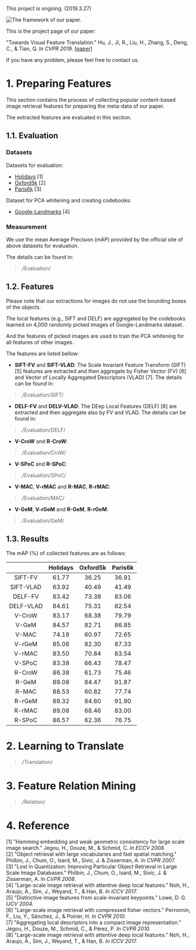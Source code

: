 This project is ongoing. (2019.3.27)

![The framework of our paper.](http://github.com/hujiecpp/VisualFeatureTranslation/Figures/Framework.png)

This is the project page of our paper:

"Towards Visual Feature Translation." Hu, J., Ji, R., Liu, H., Zhang, S., Deng, C., & Tian, Q. *In CVPR 2019.* \[[paper](https://arxiv.org/abs/1812.00573)\]

If you have any problem, please feel free to contact us.

# 1. Preparing Features

This section contains the process of collecting popular content-based image retrieval features for preparing the meta-data of our paper.

The extracted features are evaluated in this section.

## 1.1. Evaluation
### Datasets
Datasets for evaluation:  
- [Holidays](http://lear.inrialpes.fr/people/jegou/data.php#holidays) [1]
- [Oxford5k](http://www.robots.ox.ac.uk/~vgg/data/oxbuildings/) [2]
- [Paris6k](http://www.robots.ox.ac.uk/~vgg/data/parisbuildings/) [3]

Dataset for PCA whitening and creating codebooks:
- [Google-Landmarks](https://www.kaggle.com/c/landmark-retrieval-challenge) [4]

### Measurement
We use the mean Average Precision (mAP) provided by the official site of above datasets for evaluation.

The details can be found in:
> ./Evaluation/

## 1.2. Features
Please note that our extractions for images do not use the bounding boxes of the objects.

The local features (e.g., SIFT and DELF) are aggregated by the codebooks learned on 4,000 randomly picked images of Google-Landmarks dataset.

And the features of picked images are used to train the PCA whitening for all features of other images.

The features are listed bellow:

- **SIFT-FV** and **SIFT-VLAD**: The Scale Invariant Feature Transform (SIFT) [5] features are extracted and then aggregate by Fisher Vector (FV) [6] and Vector of Locally Aggregated Descriptors (VLAD) [7]. The details can be found in:
> ./Evaluation/SIFT/
- **DELF-FV** and **DELV-VLAD**: The DEep Local Features (DELF) [8] are extracted and then aggregate also by FV and VLAD. The details can be found in:
> ./Evaluation/DELF/
- **V-CroW** and **R-CroW**: 
> ./Evaluation/CroW/

- **V-SPoC** and **R-SPoC**:
> ./Evaluation/SPoC/

- **V-MAC**, **V-rMAC** and **R-MAC**, **R-rMAC**:
> ./Evaluation/MAC/

- **V-GeM**, **V-rGeM** and **R-GeM**, **R-rGeM**:
> ./Evaluation/GeM/

## 1.3. Results
The mAP (%) of collected features are as follows:

|          | Holidays | Oxford5k | Paris6k |
|   :---:  |:--------:|:--------:|:-------:|
|SIFT-FV   |61.77     |36.25     |36.91    |
|SIFT-VLAD |63.92     |40.49     |41.49    |
|DELF-FV   |83.42     |73.38     |83.06    |
|DELF-VLAD |84.61     |75.31     |82.54    |
|V-CroW    |83.17     |68.38     |79.79    |
|V-GeM     |84.57     |82.71     |86.85    |
|V-MAC     |74.18     |60.97     |72.65    |
|V-rGeM    |85.06     |82.30     |87.33    |
|V-rMAC    |83.50     |70.84     |83.54    |
|V-SPoC    |83.38     |66.43     |78.47    |
|R-CroW    |86.38     |61.73     |75.46    |
|R-GeM     |89.08     |84.47     |91.87    |
|R-MAC     |88.53     |60.82     |77.74    |
|R-rGeM    |89.32     |84.60     |91.90    |
|R-rMAC    |89.08     |68.46     |83.00    |
|R-SPoC    |86.57     |62.36     |76.75    |

# 2. Learning to Translate

> ./Translation/

# 3. Feature Relation Mining

> ./Relation/

# 4. Reference
[1] "Hamming embedding and weak geometric consistency for large scale image search." Jegou, H., Douze, M., & Schmid, C. *In ECCV 2008.*  
[2] "Object retrieval with large vocabularies and fast spatial matching." Philbin, J., Chum, O., Isard, M., Sivic, J. & Zisserman, A. *In CVPR 2007.*  
[3] "Lost in Quantization: Improving Particular Object Retrieval in Large Scale Image Databases." Philbin, J., Chum, O., Isard, M., Sivic, J. & Zisserman, A. *In CVPR 2008.*  
[4] "Large-scale image retrieval with attentive deep local features." Noh, H., Araujo, A., Sim, J., Weyand, T., & Han, B. *In ICCV 2017.*  
[5] "Distinctive image features from scale-invariant keypoints." Lowe, D. G. *IJCV 2004.*  
[6] "Large-scale image retrieval with compressed fisher vectors." Perronnin, F., Liu, Y., Sánchez, J., & Poirier, H. *In CVPR 2010.*  
[7] "Aggregating local descriptors into a compact image representation." Jégou, H., Douze, M., Schmid, C., & Pérez, P. *In CVPR 2010.*  
[8] "Large-scale image retrieval with attentive deep local features." Noh, H., Araujo, A., Sim, J., Weyand, T., & Han, B. *In ICCV 2017.*  
